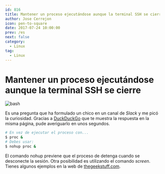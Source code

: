 ```yaml
---
id: 816
title: Mantener un proceso ejecutándose aunque la terminal SSH se cierre
author: Jose Cerrejon
icon: pen-to-square
date: 2017-07-24 10:00:00
prev: /es
next: false
category:
  - Linux
tag:
  - Linux
---
```


# Mantener un proceso ejecutándose aunque la terminal SSH se cierre

![bash](/images/2017/07/bash.png)

Es una pregunta que ha formulado un chico en un canal de *Slack* y me picó la curiosidad. Gracias a [DuckDuckGo](https://duckduckgo.com/) que te muestra la respuesta en la misma página, pude averiguarlo en unos segundos.

```bash
# En vez de ejecutar el proceso con...
$ proc &
# Debes usar:
$ nohup proc &
```

El comando nohup previene que el proceso de detenga cuando se desconecte la sesión. Otra posibilidad es utilizando el comando *screen*. Tienes algunos ejemplos en la web de [thegeekstuff.com](http://www.thegeekstuff.com/2010/07/screen-command-examples).